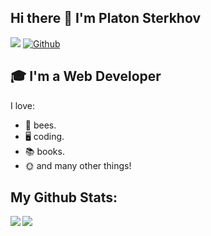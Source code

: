 ## Hi there 👋 I'm Platon Sterkhov
![](https://visitor-badge.laobi.icu/badge?page_id=turtletongue.turtletongue) [![Github](https://img.shields.io/github/followers/turtletongue?label=Followers&logo=Github)](https://github.com/turtletongue)

## 🎓 I'm a Web Developer

I love:
- 🐝 bees.
- 🖥️ coding.
- 📚 books.
- 🌞 and many other things!

## My Github Stats:

<div>
<a href="https://github-readme-stats.vercel.app/api?username=turtletongue&theme=aura">
  <img  align="left" src="https://github-readme-stats.vercel.app/api?username=turtletongue&count_private=true&show_icons=true&theme=aura" />
</a>
<a href="https://github-readme-stats.vercel.app/api/top-langs/?username=turtletongue&hide=html,css,scss&theme=aura">
  <img align="left" src="https://github-readme-stats.vercel.app/api/top-langs/?username=turtletongue&hide=html,css,scss&theme=aura" />
</a>
</div>
